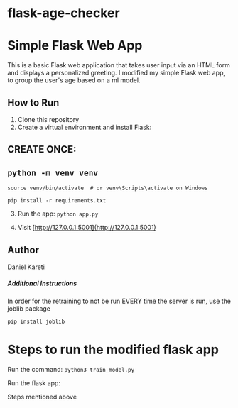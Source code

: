 # flask-age-checker


# Simple Flask Web App

This is a basic Flask web application that takes user input via an HTML form and displays a personalized greeting.
I modified my simple Flask web app, to group the user's age based on a ml model.

## How to Run

1. Clone this repository
2. Create a virtual environment and install Flask:

CREATE ONCE:
------------------------
`python -m venv venv` 
------------------------

`source venv/bin/activate  # or venv\Scripts\activate on Windows`

`pip install -r requirements.txt`


3. Run the app:
`python app.py`

4. Visit [http://127.0.0.1:5001](http://127.0.0.1:5001)

## Author
Daniel Kareti


##### Additional Instructions
In order for the retraining to not be run EVERY time the server is run, use the joblib package

`pip install joblib`

# Steps to run the modified flask app
Run the command: `python3 train_model.py`

Run the flask app: 

Steps mentioned above
